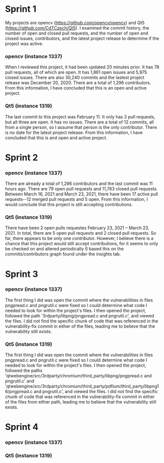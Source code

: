 # Sprint 1
My projects are opencv (https://github.com/opencv/opencv) and Qt5 (https://github.com/CdTCzech/Qt5). 
I examined the commit history, the number of open and closed pull requests, and the number of open and
closed issues, contributors, and the latest project release to determine if the project was active. 

### opencv (instance 1337)
When I reviewed this project, it had been updated 20 minutes prior. It has 78 pull requests, all of which are
open. It has 1,861 open issues and 5,975 closed issues. There are also 30,240 commits and the lastest project 
release was December 20, 2020. There are a total of 1,296 contributors. From this information, I have concluded 
that this is an open and active project. 

### Qt5 (instance 1319)
The last commit to this project was February 11. It only has 3 pull requests, but all three are open. It has no 
issues. There are a total of 12 commits, all from a single person, so I assume that person is the only 
contributor. There is no date for the latest project release. From this information, I have concluded that this is
and open and active project. 

# Sprint 2

### opencv (instance 1337)
There are already a total of 1,296 contributors and the last commit was 11 hours ago. There are 79 open pull requests 
and 11,783 closed pull requests. Between March 16, 2021 and March 23, 2021, there have been 17 active pull requests--12 merged
pull requests and 5 open. From this information, I would conclude that this project is still accepting contributions. 

### Qt5 (instance 1319)
There have been 2 open pulls requestes February 23, 2021 – March 23, 2021. In total, there are 5 open pull requests and 
2 closed pull requests. So far, there appears to be only one contributor. However, I believe there is a chance that 
this project would still accept contributions, for it seems to only be checked on and altered periodically (I based
this on the commits/contributors graph found under the insights tab. 

# Sprint 3

### opencv (instance 1337)
The first thing I did was open the commit where the vulnerabilities in files pngpread.c and pngrutil.c were fixed so I could 
determine what code I needed to look for within the project's files. I then opened the project, followed the path 
'3rdparty/libpng/pngpread.c and pngrutil.c', and viewed the files. I did not find the specific chunk of code that was referenced 
in the vulnerability-fix commit in either of the files, leading me to believe that the vulnerability still exists. 

### Qt5 (instance 1319)
The first thing I did was open the commit where the vulnerabilities in files pngpread.c and pngrutil.c were fixed so I could 
determine what code I needed to look for within the project's files. I then opened the project, followed the paths 
'qtwebengine/src/3rdparty/chromium/third_party/libpng/pngpread.c and pngrutil.c' and 'qtwebengine/src/3rdparty/chromium/third_party/pdfium/third_party/libpng16/pngpread.c and pngrutil.c', 
and viewed the files. I did not find the specific chunk of code that was referenced 
in the vulnerability-fix commit in either of the files from either path, leading me to believe that the vulnerability still exists. 

# Sprint 4

### opencv (instance 1337)


### Qt5 (instance 1319)


